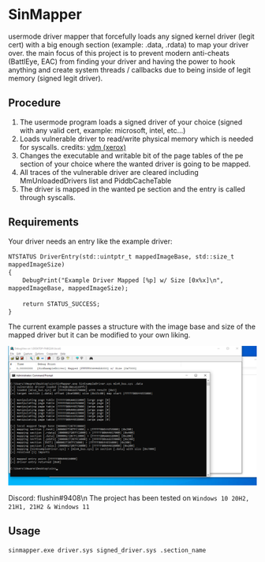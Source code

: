 # SinMapper

usermode driver mapper that forcefully loads any signed kernel driver (legit cert) with a big enough section (example: .data, .rdata) to map your driver over. the main focus of this project is to prevent modern anti-cheats (BattlEye, EAC) from finding your driver and having the power to hook anything and create system threads / callbacks due to being inside of legit memory (signed legit driver).

## Procedure
1. The usermode program loads a signed driver of your choice (signed with any valid cert, example: microsoft, intel, etc...)
2. Loads vulnerable driver to read/write physical memory which is needed for syscalls. credits: [vdm (xerox)](https://githacks.org/_xeroxz/vdm)
3. Changes the executable and writable bit of the page tables of the pe section of your choice where the wanted driver is going to be mapped.
4. All traces of the vulnerable driver are cleared including MmUnloadedDrivers list and PiddbCacheTable
5. The driver is mapped in the wanted pe section and the entry is called through syscalls.

## Requirements
Your driver needs an entry like the example driver:

```
NTSTATUS DriverEntry(std::uintptr_t mappedImageBase, std::size_t mappedImageSize)
{
	DebugPrint("Example Driver Mapped [%p] w/ Size [0x%x]\n", mappedImageBase, mappedImageSize);

	return STATUS_SUCCESS;
}
```
The current example passes a structure with the image base and size of the mapped driver but it can be modified to your own liking.

![DbgView Example](./example.PNG)

Discord: flushin#9408\n
The project has been tested on ``Windows 10 20H2, 21H1, 21H2 & Windows 11``

## Usage

```sinmapper.exe driver.sys signed_driver.sys .section_name```
